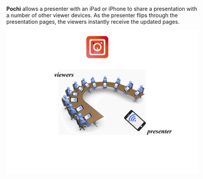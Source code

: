
**Pochi** allows a presenter with an iPad or iPhone to share a presentation with a number of other viewer devices. 
As the presenter flips through the presentation pages, the viewers instantly receive the updated pages.


![overview](/images/presenter1.png?raw=true)

